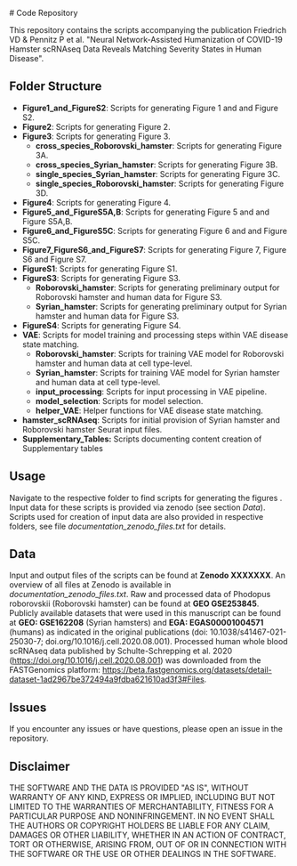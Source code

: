 \# Code Repository

This repository contains the scripts accompanying the publication Friedrich VD & Pennitz P et al. "Neural Network-Assisted Humanization of COVID-19 Hamster scRNAseq Data Reveals Matching Severity States in Human Disease".

## Folder Structure

-   **Figure1_and_FigureS2**: Scripts for generating Figure 1 and and Figure S2.
-   **Figure2**: Scripts for generating Figure 2.
-   **Figure3**: Scripts for generating Figure 3.
    -   **cross_species_Roborovski_hamster**: Scripts for generating Figure 3A.
    -   **cross_species_Syrian_hamster**: Scripts for generating Figure 3B.
    -   **single_species_Syrian_hamster**: Scripts for generating Figure 3C.
    -   **single_species_Roborovski_hamster**: Scripts for generating Figure 3D.
-   **Figure4**: Scripts for generating Figure 4.
-   **Figure5_and_FigureS5A,B**: Scripts for generating Figure 5 and and Figure S5A,B.
-   **Figure6_and_FigureS5C**: Scripts for generating Figure 6 and and Figure S5C.
-   **Figure7_FigureS6_and_FigureS7**: Scripts for generating Figure 7, Figure S6 and Figure S7.
-   **FigureS1**: Scripts for generating Figure S1.
-   **FigureS3**: Scripts for generating Figure S3.
    -   **Roborovski_hamster**: Scripts for generating preliminary output for Roborovski hamster and human data for Figure S3.
    -   **Syrian_hamster**: Scripts for generating preliminary output for Syrian hamster and human data for Figure S3.
-   **FigureS4**: Scripts for generating Figure S4.
-   **VAE**: Scripts for model training and processing steps within VAE disease state matching.
    -   **Roborovski_hamster**: Scripts for training VAE model for Roborovski hamster and human data at cell type-level.
    -   **Syrian_hamster**: Scripts for training VAE model for Syrian hamster and human data at cell type-level.
    -   **input_processing**: Scripts for input processing in VAE pipeline.
    -   **model_selection**: Scripts for model selection.
    -   **helper_VAE**: Helper functions for VAE disease state matching.
-   **hamster_scRNAseq**: Scripts for initial provision of Syrian hamster and Roborovski hamster Seurat input files.
-   **Supplementary_Tables:** Scripts documenting content creation of Supplementary tables

## Usage

Navigate to the respective folder to find scripts for generating the figures . Input data for these scripts is provided via zenodo (see section *Data*). Scripts used for creation of input data are also provided in respective folders, see file *documentation_zenodo_files.txt* for details.

## Data

Input and output files of the scripts can be found at **Zenodo XXXXXXX**. An overview of all files at Zenodo is available in *documentation_zenodo_files.txt*. Raw and processed data of Phodopus roborovskii (Roborovski hamster) can be found at **GEO GSE253845**. Publicly available datasets that were used in this manuscript can be found at **GEO: GSE162208** (Syrian hamsters) and **EGA: EGAS00001004571** (humans) as indicated in the original publications (doi: 10.1038/s41467-021-25030-7; doi.org/10.1016/j.cell.2020.08.001). Processed human whole blood scRNAseq data published by Schulte-Schrepping et al. 2020 (<https://doi.org/10.1016/j.cell.2020.08.001>) was downloaded from the FASTGenomics platform: <https://beta.fastgenomics.org/datasets/detail-dataset-1ad2967be372494a9fdba621610ad3f3#Files>.

## Issues

If you encounter any issues or have questions, please open an issue in the repository.



## Disclaimer

THE SOFTWARE AND THE DATA IS PROVIDED "AS IS", WITHOUT WARRANTY OF ANY KIND, EXPRESS OR IMPLIED, INCLUDING BUT NOT LIMITED TO THE WARRANTIES OF MERCHANTABILITY, FITNESS FOR A PARTICULAR PURPOSE AND NONINFRINGEMENT. IN NO EVENT SHALL THE AUTHORS OR COPYRIGHT HOLDERS BE LIABLE FOR ANY CLAIM, DAMAGES OR OTHER LIABILITY, WHETHER IN AN ACTION OF CONTRACT, TORT OR OTHERWISE, ARISING FROM, OUT OF OR IN CONNECTION WITH THE SOFTWARE OR THE USE OR OTHER DEALINGS IN THE SOFTWARE.
